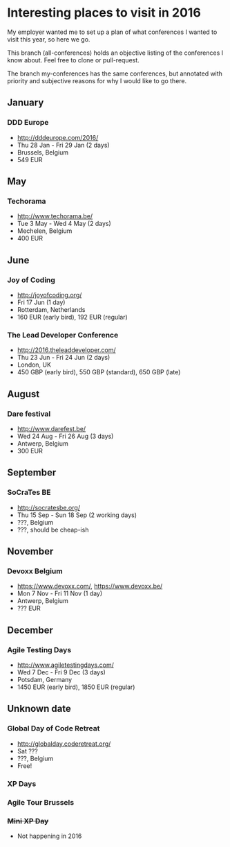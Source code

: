 # Interesting places to visit in 2016

My employer wanted me to set up a plan of what conferences I wanted to visit this year, so here we go.

This branch (all-conferences) holds an objective listing of the conferences I know about. Feel free to clone or pull-request.

The branch my-conferences has the same conferences, but annotated with priority and subjective reasons for why I would like to go there.

## January

### DDD Europe
* http://dddeurope.com/2016/
* Thu 28 Jan - Fri 29 Jan (2 days)
* Brussels, Belgium
* 549 EUR

## May
### Techorama
* <http://www.techorama.be/>
* Tue 3 May - Wed 4 May (2 days)
* Mechelen, Belgium
* 400 EUR

## June
### Joy of Coding
* http://joyofcoding.org/
* Fri 17 Jun (1 day)
* Rotterdam, Netherlands
* 160 EUR (early bird), 192 EUR (regular)

### The Lead Developer Conference
* <http://2016.theleaddeveloper.com/>
* Thu 23 Jun - Fri 24 Jun (2 days)
* London, UK
* 450 GBP (early bird), 550 GBP (standard), 650 GBP (late)

## August
### Dare festival
* <http://www.darefest.be/>
* Wed 24 Aug - Fri 26 Aug (3 days)
* Antwerp, Belgium
* 300 EUR

## September
### SoCraTes BE
* <http://socratesbe.org/>
* Thu 15 Sep - Sun 18 Sep (2 working days)
* ???, Belgium
* ???, should be cheap-ish

## November
### Devoxx Belgium
* <https://www.devoxx.com/>, <https://www.devoxx.be/>
* Mon 7 Nov - Fri 11 Nov (1 day)
* Antwerp, Belgium
* ??? EUR

## December
### Agile Testing Days
* <http://www.agiletestingdays.com/>
* Wed 7 Dec - Fri 9 Dec (3 days)
* Potsdam, Germany
* 1450 EUR (early bird), 1850 EUR (regular)

## Unknown date
### Global Day of Code Retreat
* http://globalday.coderetreat.org/
* Sat ???
* ???, Belgium
* Free!

### XP Days

### Agile Tour Brussels

### ~~Mini XP Day~~
* Not happening in 2016

